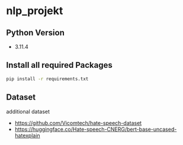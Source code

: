 # nlp_projekt

## Python Version
- 3.11.4


## Install all required Packages
```sh
pip install -r requirements.txt
```

## Dataset

additional dataset
- https://github.com/Vicomtech/hate-speech-dataset
- https://huggingface.co/Hate-speech-CNERG/bert-base-uncased-hatexplain